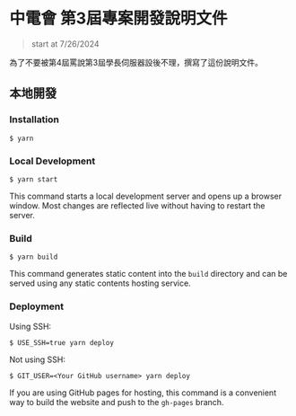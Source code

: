 # 中電會 第3屆專案開發說明文件

> start at 7/26/2024

為了不要被第4屆罵說第3屆學長伺服器設後不理，撰寫了這份說明文件。


## 本地開發

### Installation

```
$ yarn
```

### Local Development

```
$ yarn start
```

This command starts a local development server and opens up a browser window. Most changes are reflected live without having to restart the server.

### Build

```
$ yarn build
```

This command generates static content into the `build` directory and can be served using any static contents hosting service.

### Deployment

Using SSH:

```
$ USE_SSH=true yarn deploy
```

Not using SSH:

```
$ GIT_USER=<Your GitHub username> yarn deploy
```

If you are using GitHub pages for hosting, this command is a convenient way to build the website and push to the `gh-pages` branch.

